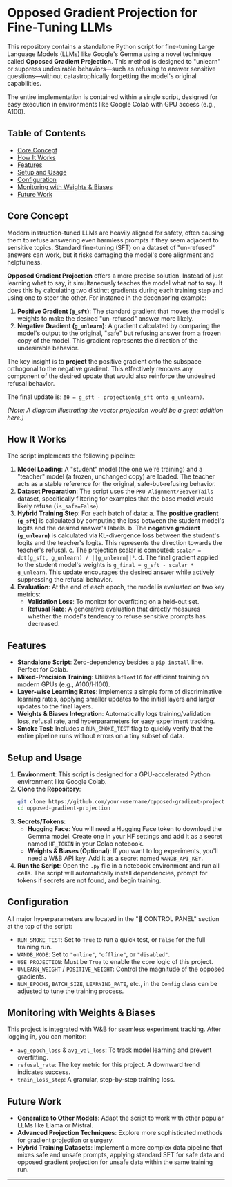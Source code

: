 # Opposed Gradient Projection for Fine-Tuning LLMs

This repository contains a standalone Python script for fine-tuning Large Language Models (LLMs) like Google's Gemma using a novel technique called **Opposed Gradient Projection**. This method is designed to "unlearn" or suppress undesirable behaviors—such as refusing to answer sensitive questions—without catastrophically forgetting the model's original capabilities.

The entire implementation is contained within a single script, designed for easy execution in environments like Google Colab with GPU access (e.g., A100).

## Table of Contents
- [Core Concept](#core-concept)
- [How It Works](#how-it-works)
- [Features](#features)
- [Setup and Usage](#setup-and-usage)
- [Configuration](#configuration)
- [Monitoring with Weights & Biases](#monitoring-with-weights--biases)
- [Future Work](#future-work)

## Core Concept

Modern instruction-tuned LLMs are heavily aligned for safety, often causing them to refuse answering even harmless prompts if they seem adjacent to sensitive topics. Standard fine-tuning (SFT) on a dataset of "un-refused" answers can work, but it risks damaging the model's core alignment and helpfulness.

**Opposed Gradient Projection** offers a more precise solution. Instead of just learning what to say, it simultaneously teaches the model what *not* to say. It does this by calculating two distinct gradients during each training step and using one to steer the other. For instance in the decensoring example:

1.  **Positive Gradient (`g_sft`)**: The standard gradient that moves the model's weights to make the desired "un-refused" answer more likely.
2.  **Negative Gradient (`g_unlearn`)**: A gradient calculated by comparing the model's output to the original, "safe" but refusing answer from a frozen copy of the model. This gradient represents the direction of the undesirable behavior.

The key insight is to **project** the positive gradient onto the subspace orthogonal to the negative gradient. This effectively removes any component of the desired update that would also reinforce the undesired refusal behavior.

The final update is: `Δθ = g_sft - projection(g_sft onto g_unlearn)`.

 
*(Note: A diagram illustrating the vector projection would be a great addition here.)*

## How It Works

The script implements the following pipeline:

1.  **Model Loading**: A "student" model (the one we're training) and a "teacher" model (a frozen, unchanged copy) are loaded. The teacher acts as a stable reference for the original, safe-but-refusing behavior.
2.  **Dataset Preparation**: The script uses the `PKU-Alignment/BeaverTails` dataset, specifically filtering for examples that the base model would likely refuse (`is_safe=False`).
3.  **Hybrid Training Step**: For each batch of data:
    a. The **positive gradient (`g_sft`)** is calculated by computing the loss between the student model's logits and the desired answer's labels.
    b. The **negative gradient (`g_unlearn`)** is calculated via KL-divergence loss between the student's logits and the teacher's logits. This represents the direction towards the teacher's refusal.
    c. The projection scalar is computed: `scalar = dot(g_sft, g_unlearn) / ||g_unlearn||²`.
    d. The final gradient applied to the student model's weights is `g_final = g_sft - scalar * g_unlearn`. This update encourages the desired answer while actively suppressing the refusal behavior.
4.  **Evaluation**: At the end of each epoch, the model is evaluated on two key metrics:
    *   **Validation Loss**: To monitor for overfitting on a held-out set.
    *   **Refusal Rate**: A generative evaluation that directly measures whether the model's tendency to refuse sensitive prompts has decreased.

## Features

*   **Standalone Script**: Zero-dependency besides a `pip install` line. Perfect for Colab.
*   **Mixed-Precision Training**: Utilizes `bfloat16` for efficient training on modern GPUs (e.g., A100/H100).
*   **Layer-wise Learning Rates**: Implements a simple form of discriminative learning rates, applying smaller updates to the initial layers and larger updates to the final layers.
*   **Weights & Biases Integration**: Automatically logs training/validation loss, refusal rate, and hyperparameters for easy experiment tracking.
*   **Smoke Test**: Includes a `RUN_SMOKE_TEST` flag to quickly verify that the entire pipeline runs without errors on a tiny subset of data.

## Setup and Usage

1.  **Environment**: This script is designed for a GPU-accelerated Python environment like Google Colab.
2.  **Clone the Repository**:
    ```bash
    git clone https://github.com/your-username/opposed-gradient-projection.git
    cd opposed-gradient-projection
    ```
3.  **Secrets/Tokens**:
    *   **Hugging Face**: You will need a Hugging Face token to download the Gemma model. Create one in your HF settings and add it as a secret named `HF_TOKEN` in your Colab notebook.
    *   **Weights & Biases (Optional)**: If you want to log experiments, you'll need a W&B API key. Add it as a secret named `WANDB_API_KEY`.
4.  **Run the Script**: Open the `.py` file in a notebook environment and run all cells. The script will automatically install dependencies, prompt for tokens if secrets are not found, and begin training.

## Configuration

All major hyperparameters are located in the "🚀 CONTROL PANEL" section at the top of the script:

*   `RUN_SMOKE_TEST`: Set to `True` to run a quick test, or `False` for the full training run.
*   `WANDB_MODE`: Set to `"online"`, `"offline"`, or `"disabled"`.
*   `USE_PROJECTION`: Must be `True` to enable the core logic of this project.
*   `UNLEARN_WEIGHT` / `POSITIVE_WEIGHT`: Control the magnitude of the opposed gradients.
*   `NUM_EPOCHS`, `BATCH_SIZE`, `LEARNING_RATE`, etc., in the `Config` class can be adjusted to tune the training process.

## Monitoring with Weights & Biases

This project is integrated with W&B for seamless experiment tracking. After logging in, you can monitor:

*   `avg_epoch_loss` & `avg_val_loss`: To track model learning and prevent overfitting.
*   `refusal_rate`: The key metric for this project. A downward trend indicates success.
*   `train_loss_step`: A granular, step-by-step training loss.

## Future Work

*   **Generalize to Other Models**: Adapt the script to work with other popular LLMs like Llama or Mistral.
*   **Advanced Projection Techniques**: Explore more sophisticated methods for gradient projection or surgery.
*   **Hybrid Training Datasets**: Implement a more complex data pipeline that mixes safe and unsafe prompts, applying standard SFT for safe data and opposed gradient projection for unsafe data within the same training run.

---
